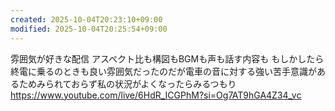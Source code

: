 ```yaml
---
created: 2025-10-04T20:23:10+09:00
modified: 2025-10-04T20:25:54+09:00
---
```


雰囲気が好きな配信
アスペクト比も構図もBGMも声も話す内容も
もしかしたら終電に乗るのときも良い雰囲気だったのだが電車の音に対する強い苦手意識があるためみられておらず私の状況がよくなったらみるつもり
https://www.youtube.com/live/6HdR_ICGPhM?si=Og7AT9hGA4Z34_vc
